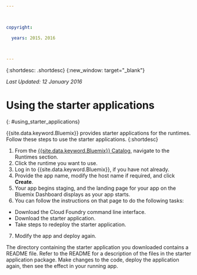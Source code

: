 ```yaml
---

 

copyright:

  years: 2015，2016

 

---
```


{:shortdesc: .shortdesc}
{:new_window: target="_blank"}

*Last Updated: 12 January 2016*

# Using the starter applications
{: #using_starter_applications}

{{site.data.keyword.Bluemix}} provides starter applications for the runtimes.
Follow these steps to use the starter applications.
{:shortdesc}

1. From the [{{site.data.keyword.Bluemix}} Catalog](https://console.{DomainName}/catalog/),
navigate to the Runtimes section.
2. Click the runtime you want to use.
3. Log in to {{site.data.keyword.Bluemix}}, if you have not already.
4. Provide the app name, modify the host name if required, and click **Create**.
5. Your app begins staging, and the landing page for your app on the Bluemix Dashboard displays as your app starts.
6. You can follow the instructions on that page to do the following tasks:
  * Download the Cloud Foundry command line interface.
  * Download the starter application.
  * Take steps to redeploy the starter application.
7. Modify the app and deploy again.

The directory containing the starter application you downloaded contains a README file.  Refer to the README for a description of the files in the starter application package.  Make changes to the code, deploy the application again, then see the effect in your running app.  
